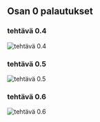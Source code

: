 ## Osan 0 palautukset

### tehtävä 0.4

![tehtävä 0.4](https://github.com/Desipeli/fullstackopen2022/tree/main/osa0/0_4_sekvenssi.PNG)

### tehtävä 0.5

![tehtävä 0.5](https://github.com/Desipeli/fullstackopen2022/tree/main/osa0/0_5_sekvenssi.PNG)

### tehtävä 0.6

![tehtävä 0.6](https://github.com/Desipeli/fullstackopen2022/tree/main/osa0/0_6_sekvenssi.PNG)
